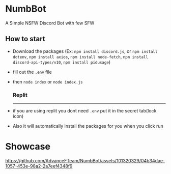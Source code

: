 # NumbBot
A Simple NSFW Discord Bot with few SFW

## How to start
- Download the packages (Ex: `npm install discord.js`, or `npm install dotenv`, `npm install axios`, `npm install node-fetch`, `npm install discord-api-types/v10`, `npm install pidusage`)
- fill out the `.env` file
- then `node index` or `node index.js`

  ### Replit
  -------
- if you are using replit you dont need `.env` put it in the secret tab(lock icon)
- Also it will automatically install the packages for you when you click run 

# Showcase



https://github.com/AdvanceFTeam/NumbBot/assets/101320329/04b34dae-1057-453e-98a2-2a7eef4348f9

